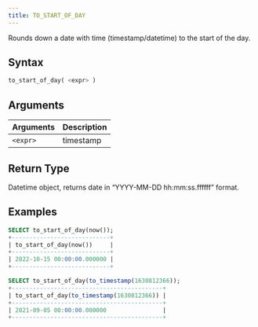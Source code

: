 ```yaml
---
title: TO_START_OF_DAY
---
```


Rounds down a date with time (timestamp/datetime) to the start of the day.
## Syntax

```sql
to_start_of_day( <expr> )
```

## Arguments

| Arguments      | Description |
| -------------- | ----------- |
| `<expr>` | timestamp   |

## Return Type

Datetime object, returns date in “YYYY-MM-DD hh:mm:ss.ffffff” format.

## Examples

```sql
SELECT to_start_of_day(now());
+----------------------------+
| to_start_of_day(now())     |
+----------------------------+
| 2022-10-15 00:00:00.000000 |
+----------------------------+

SELECT to_start_of_day(to_timestamp(1630812366));
+-------------------------------------------+
| to_start_of_day(to_timestamp(1630812366)) |
+-------------------------------------------+
| 2021-09-05 00:00:00.000000                |
+-------------------------------------------+
```
